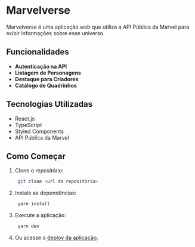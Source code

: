 # Marvelverse

Marvelverse é uma aplicação web que utiliza a API Pública da Marvel para exibir informações sobre esse universo.

## Funcionalidades

- **Autenticação na API**
- **Listagem de Personagens** 
- **Destaque para Criadores** 
- **Catálogo de Quadrinhos** 

## Tecnologias Utilizadas

- React.js
- TypeScript
- Styled Components
- API Pública da Marvel

## Como Começar

1. Clone o repositório:

   ```bash
    git clone <url do repositório>
    ```

2. Instale as dependências:

   ```bash
    yarn install
    ```

3. Execute a aplicação:

   ```bash
    yarn dev
    ```

4. Ou acesse o [deploy da aplicação](https://marvelverse-qst12aqso-anasmatos.vercel.app).

